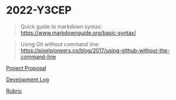 # 2022-Y3CEP
> Quick guide to markdown syntax: https://www.markdownguide.org/basic-syntax/

> Using Git without command line: https://pixelpioneers.co/blog/2017/using-github-without-the-command-line

[Project Proposal](proposal.md)

[Development Log](devlog.md)

[Rubric](rubric.md)
